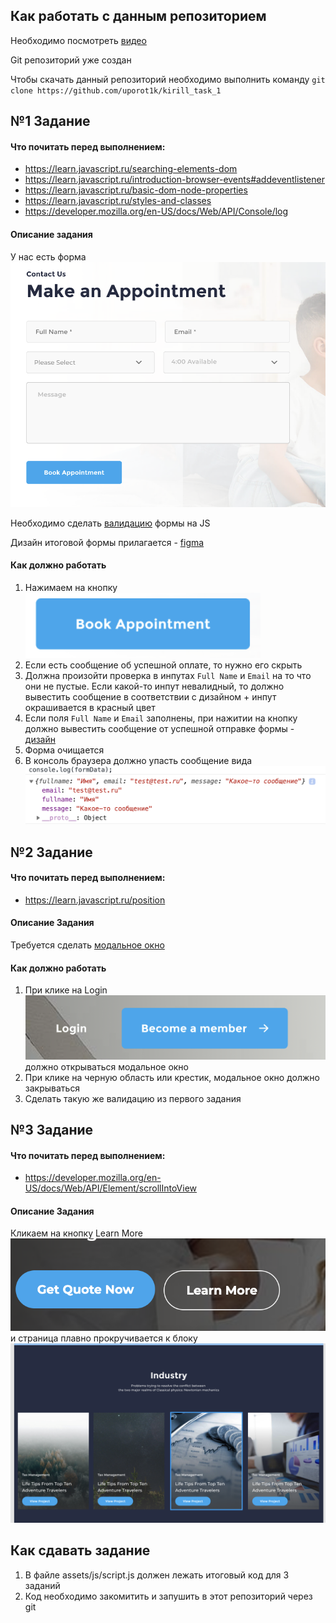 ## Как работать с данным репозиторием

Необходимо посмотреть [видео](https://www.youtube.com/watch?v=5EIfStQNDD4&ab_channel=ITVDN)

Git репозиторий уже создан

Чтобы скачать данный репозиторий необходимо выполнить команду `git clone https://github.com/uporot1k/kirill_task_1`

## №1 Задание

#### Что почитать перед выполнением:
- https://learn.javascript.ru/searching-elements-dom
- https://learn.javascript.ru/introduction-browser-events#addeventlistener
- https://learn.javascript.ru/basic-dom-node-properties
- https://learn.javascript.ru/styles-and-classes
- https://developer.mozilla.org/en-US/docs/Web/API/Console/log

#### Описание задания

У нас есть форма ![](./task/form.png)

Необходимо сделать [валидацию](https://developer.mozilla.org/ru/docs/Learn/Forms/Form_validation) формы на JS

Дизайн итоговой формы прилагается - [figma](https://www.figma.com/file/SMj8GBKQijAq2YJo869F3t/Insurantly---insurance-agency-html5-website-template-(Community)?node-id=105%3A37)

#### Как должно работать

1) Нажимаем на кнопку ![](./task/button.png)
2) Если есть сообщение об успешной оплате, то нужно его скрыть
3) Должна произойти проверка в инпутах `Full Name` и `Email` на то что они не пустые. Если какой-то инпут невалидный, то должно вывестить сообщение в соответствии с дизайном + инпут окрашивается в красный цвет
4) Если поля `Full Name` и `Email` заполнены, при нажитии на кнопку должно вывестить сообщение от успешной отправке формы - [дизайн](https://www.figma.com/file/SMj8GBKQijAq2YJo869F3t/Insurantly---insurance-agency-html5-website-template-(Community)?node-id=106%3A2)
5) Форма очищается
6) В консоль браузера должно упасть сообщение вида ![](./task/console.png)

## №2 Задание

#### Что почитать перед выполнением:
- https://learn.javascript.ru/position

#### Описание Задания
Требуется сделать [модальное окно](https://www.figma.com/file/SMj8GBKQijAq2YJo869F3t/Insurantly---insurance-agency-html5-website-template-(Community)?node-id=101%3A2)

#### Как должно работать 
1) При клике на Login ![](./task/login.png) должно открываться модальное окно
2) При клике на черную область или крестик, модальное окно должно закрываться
3) Сделать такую же валидацию из первого задания


## №3 Задание

#### Что почитать перед выполнением:
- https://developer.mozilla.org/en-US/docs/Web/API/Element/scrollIntoView

#### Описание Задания
Кликаем на кнопку Learn More ![](./task/scroll.png) и страница плавно прокручивается к блоку ![](./task/industry.png)

## Как сдавать задание

1) В файле assets/js/script.js должен лежать итоговый код для 3 заданий
2) Код необходимо закомитить и запушить в этот репозиторий через git